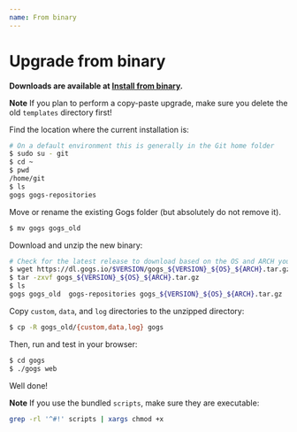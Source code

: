 ```yaml
---
name: From binary
---
```


# Upgrade from binary

**Downloads are available at [Install from binary](/docs/installation/install_from_binary).**

**Note** If you plan to perform a copy-paste upgrade, make sure you delete the old `templates` directory first!

Find the location where the current installation is:

```bash
# On a default environment this is generally in the Git home folder
$ sudo su - git
$ cd ~
$ pwd
/home/git
$ ls
gogs gogs-repositories
```

Move or rename the existing Gogs folder (but absolutely do not remove it).

```bash
$ mv gogs gogs_old
```

Download and unzip the new binary:

```bash
# Check for the latest release to download based on the OS and ARCH you are running
$ wget https://dl.gogs.io/$VERSION/gogs_${VERSION}_${OS}_${ARCH}.tar.gz
$ tar -zxvf gogs_${VERSION}_${OS}_${ARCH}.tar.gz
$ ls
gogs gogs_old  gogs-repositories gogs_${VERSION}_${OS}_${ARCH}.tar.gz
```

Copy `custom`, `data`, and `log` directories to the unzipped directory:

```bash
$ cp -R gogs_old/{custom,data,log} gogs
```

Then, run and test in your browser:

```bash
$ cd gogs
$ ./gogs web
```

Well done!

**Note** If you use the bundled `scripts`, make sure they are executable:

```bash
grep -rl '^#!' scripts | xargs chmod +x
```
